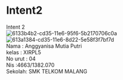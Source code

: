 # Intent2
Intent 2 <br>
![6133b4b2-cd35-11e6-95f6-5b2170706c0a](https://cloud.githubusercontent.com/assets/22116905/22411868/001dbdf2-e6db-11e6-9a1b-29aaf6f5a5ad.png)
![613a1384-cd35-11e6-8d22-5e58f3f7bf7d](https://cloud.githubusercontent.com/assets/22116905/22411869/00492000-e6db-11e6-84bb-10b882edc53a.png)
<br>
Nama : Anggyanisa Mutia Putri <br>
kelas : XIRPL5<br>
No urut : 04 <br>
Nis :4663/1382.070 <br>
Sekolah: SMK TELKOM MALANG

